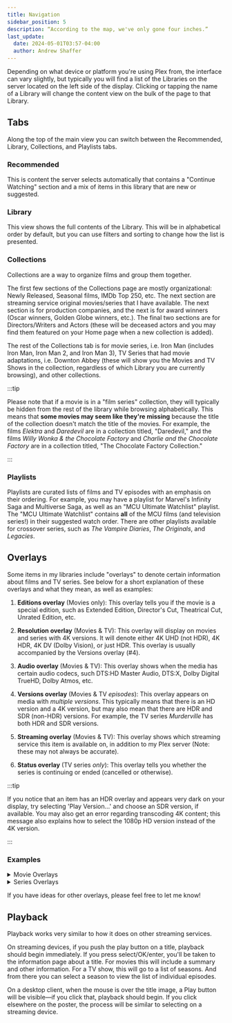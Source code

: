 ```yaml
---
title: Navigation
sidebar_position: 5
description: “According to the map, we've only gone four inches.”
last_update:
  date: 2024-05-01T03:57-04:00
  author: Andrew Shaffer
---
```


Depending on what device or platform you're using Plex from, the interface can vary slightly, but typically you will find a list of the Libraries on the server located on the left side of the display. Clicking or tapping the name of a Library will change the content view on the bulk of the page to that Library.

## Tabs

Along the top of the main view you can switch between the Recommended, Library, Collections, and Playlists tabs.

### Recommended

This is content the server selects automatically that contains a "Continue Watching" section and a mix of items in this library that are new or suggested.

### Library

This view shows the full contents of the Library. This will be in alphabetical order by default, but you can use filters and sorting to change how the list is presented.

### Collections

Collections are a way to organize films and group them together.

The first few sections of the Collections page are mostly organizational: Newly Released, Seasonal films, IMDb Top 250, etc. The next section are streaming service original movies/series that I have available. The next section is for production companies, and the next is for award winners (Oscar winners, Golden Globe winners, etc.). The final two sections are for Directors/Writers and Actors (these will be deceased actors and you may find them featured on your Home page when a new collection is added).

The rest of the Collections tab is for movie series, i.e. Iron Man (includes Iron Man, Iron Man 2, and Iron Man 3), TV Series that had movie adaptations, i.e. Downton Abbey (these will show you the Movies and TV Shows in the collection, regardless of which Library you are currently browsing), and other collections.

:::tip

Please note that if a movie is in a "film series" collection, they will typically be hidden from the rest of the library while browsing alphabetically. This means that **some movies may seem like they're missing** because the title of the collection doesn't match the title of the movies. For example, the films *Elektra* and *Daredevil* are in a collection titled, "Daredevil," and the films *Willy Wonka & the Chocolate Factory* and *Charlie and the Chocolate Factory* are in a collection titled, "The Chocolate Factory Collection."

:::

### Playlists

Playlists are curated lists of films and TV episodes with an emphasis on their ordering. For example, you may have a playlist for Marvel's Infinity Saga and Multiverse Saga, as well as an "MCU Ultimate Watchlist" playlist. The "MCU Ultimate Watchlist" contains **all** of the MCU films (and television series!) in their suggested watch order. There are other playlists available for crossover series, such as *The Vampire Diaries*, *The Originals*, and *Legacies*.

## Overlays

Some items in my libraries include "overlays" to denote certain information about films and TV series. See below for a short explanation of these overlays and what they mean, as well as examples:

1. **Editions overlay** (Movies only): This overlay tells you if the movie is a special edition, such as Extended Edition, Director's Cut, Theatrical Cut, Unrated Edition, etc.

2. **Resolution overlay** (Movies & TV): This overlay will display on movies and series with 4K versions. It will denote either 4K UHD (not HDR), 4K HDR, 4K DV (Dolby Vision), or just HDR. This overlay is usually accompanied by the Versions overlay (#4).

3. **Audio overlay** (Movies & TV): This overlay shows when the media has certain audio codecs, such DTS:HD Master Audio, DTS:X, Dolby Digital TrueHD, Dolby Atmos, etc.

4. **Versions overlay** (Movies & TV *episodes*): This overlay appears on media with *multiple versions*. This typically means that there is an HD version and a 4K version, but may also mean that there are HDR and SDR (non-HDR) versions. For example, the TV series *Murderville* has both HDR and SDR versions.

5. **Streaming overlay** (Movies & TV): This overlay shows which streaming service this item is available on, in addition to my Plex server (Note: these may not always be accurate).

6. **Status overlay** (TV series *only*): This overlay tells you whether the series is continuing or ended (cancelled or otherwise).

:::tip

If you notice that an item has an HDR overlay and appears very dark on your display, try selecting 'Play Version...' and choose an SDR version, if available. You may also get an error regarding transcoding 4K content; this message also explains how to select the 1080p HD version instead of the 4K version.

:::

### Examples

<details>
  <summary>Movie Overlays</summary>
  <div>

    | Example 1                                 | Example 2                                 |
    |-------------------------------------------|-------------------------------------------|
    | ![Movie Overlays 1](./img/overlays-1.png) | ![Movie Overlays 2](./img/overlays-2.png) |

  </div>
</details>
<details>
  <summary>Series Overlays</summary>
  <div>

    | TV Show Overlays                     | Episode Overlays                          |
    |--------------------------------------|-------------------------------------------|
    | ![TV Overlays](./img/overlays-3.png) | ![Episode Overlays](./img/overlays-4.png) |

  </div>
</details>

If you have ideas for other overlays, please feel free to let me know!

## Playback

Playback works very similar to how it does on other streaming services.

On streaming devices, if you push the play button on a title, playback should begin immediately. If you press select/OK/enter, you'll be taken to the information page about a title. For movies this will include a summary and other information. For a TV show, this will go to a list of seasons. And from there you can select a season to view the list of individual episodes.

On a desktop client, when the mouse is over the title image, a Play button will be visible—if you click that, playback should begin. If you click elsewhere on the poster, the process will be similar to selecting on a streaming device.
